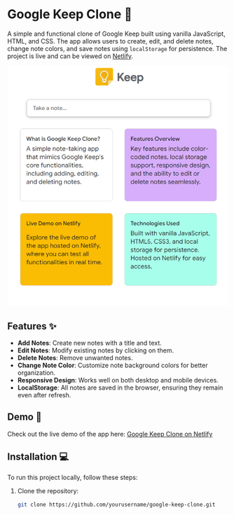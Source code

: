 # Google Keep Clone 📝

A simple and functional clone of Google Keep built using vanilla JavaScript, HTML, and CSS. The app allows users to create, edit, and delete notes, change note colors, and save notes using `localStorage` for persistence. The project is live and can be viewed on [Netlify](https://googlekeep1.netlify.app/).

![Project Screenshot](https://github.com/nazifansari/Google-Keep-Clone/blob/main/googleclone.png)

## Features ✨

- **Add Notes**: Create new notes with a title and text.
- **Edit Notes**: Modify existing notes by clicking on them.
- **Delete Notes**: Remove unwanted notes.
- **Change Note Color**: Customize note background colors for better organization.
- **Responsive Design**: Works well on both desktop and mobile devices.
- **LocalStorage**: All notes are saved in the browser, ensuring they remain even after refresh.

## Demo 🚀

Check out the live demo of the app here: [Google Keep Clone on Netlify](https://googlekeep1.netlify.app/)

## Installation 💻

To run this project locally, follow these steps:

1. Clone the repository:
   ```bash
   git clone https://github.com/yourusername/google-keep-clone.git
